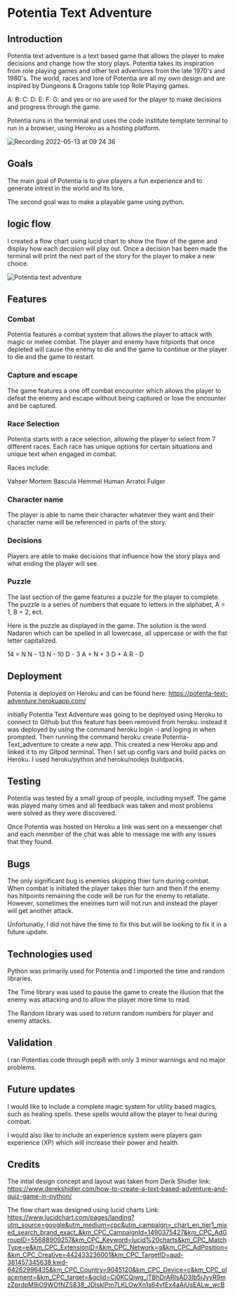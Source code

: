 # Potentia Text Adventure

## Introduction

Potentia text adventure is a text based game that allows the player to make decisions and change how the story plays.
Potentia takes its inspiration from role playing games and other text adventures from the late 1970's and 1980's.
The world, races and lore of Potentia are all my own design and are inspired by Dungeons & Dragons table top Role Playing games.

A: B: C: D: E: F: G: and yes or no are used for the player to make decisions and progress through the game.

Potentia runs in the terminal and uses the code institute template terminal to run in a browser, using Heroku as a hosting platform.

![Recording 2022-05-13 at 09 24 36](https://user-images.githubusercontent.com/97246895/168243359-e47a3cd8-e527-493d-bd55-458863e2cbf0.gif)


## Goals

The main goal of Potentia is to give players a fun experience and to generate intrest in the world and its lore. 

The second goal was to make a playable game using python.

## logic flow

I created a flow chart using lucid chart to show the flow of the game and display how each decision will play out.
Once a decision has been made the terminal will print the next part of the story for the player to make a new choice. 

![Potentia text adventure](https://user-images.githubusercontent.com/97246895/168243401-03dbaeae-6cfc-45e4-ab81-e6bb658932af.png)

## Features 

### Combat 

Potentia features a combat system that allows the player to attack with magic or melee combat. The player and enemy have hitpionts that once
depleted will cause the enemy to die and the game to continue or the player to die and the game to restart. 

### Capture and escape

The game features a one off combat encounter which allows the player to defeat the enemy and escape without being captured or lose the encounter and
be captured. 

### Race Selection

Potentia starts with a race selection, allowing the player to select from 7 different races. 
Each race has unique options for certain situations and unique text when engaged in combat.

Races include:

Vahser
Mortem
Bascula
Hemmel
Human
Arratoi
Fulger

### Character name

The player is able to name their character whatever they want and their character name will be referenced in parts of the story.

### Decisions

Players are able to make decisions that influence how the story plays and what ending the player will see.

### Puzzle

The last section of the game features a puzzle for the player to complete. The puzzle is a series of numbers that equate to letters in the alphabet, A = 1, B = 2, ect.

Here is the puzzle as displayed in the game. The solution is the word Nadaren which can be spelled in all lowercase, all uppercase or with the fist letter capitalized.

14 = N
N - 13
N - 10
D - 3
A + N + 3
D + A
R - D

## Deployment 

Potentia is deployed on Heroku and can be found here: https://potenta-text-adventure.herokuapp.com/

initially Potentia Text Adventure was going to be deployed using Heroku to connect to Github but this feature has been removed from heroku.
instead it was deployed by using the command heroku login -i and loging in when prompted. Then running the command heroku create Potentia-Text_adventure to create a new app. This created a new Heroku app and linked it to my Gitpod terminal. Then I set up config vars and build packs on Heroku. 
I used heroku/python and heroku/nodejs buildpacks. 

## Testing 

Potentia was tested by a small group of people, including myself. The game was played many times and all feedback was taken and most problems were solved as they 
were discovered.

Once Potentia was hosted on Heroku a link was sent on a messenger chat and each menmber of the chat was able to message me with any issues that they found. 

## Bugs

The only significant bug is enemies skipping thier turn during combat. 
When combat is initiated the player takes thier turn and then if the enemy has hitpoints remaining the code will be run for the enemy to retaliate. 
However, sometimes the eneimes turn will not run and instead the player will get another attack. 

Unfortunatly, I did not have the time to fix this but will be looking to fix it in a future update. 

## Technologies used

Python was primarily used for Potentia and I imported the time and random libraries. 

The Time library was used to pause the game to create the illusion that the enemy was attacking and to allow the player more time to read. 

The Random library was used to return random numbers for player and enemy attacks. 

## Validation 

I ran Potentias code through pep8 with only 3 minor warnings and no major problems. 

## Future updates

I would like to include a complete magic system for utility based magics, such as healing spells. these spells would allow the player to heal during combat.

I would also like to include an experience system were players gain experience (XP) which will increase their power and health. 

## Credits

The intial design concept and layout was taken from Derik Shidler
link: https://www.derekshidler.com/how-to-create-a-text-based-adventure-and-quiz-game-in-python/

The flow chart was designed using lucid charts
Link: https://www.lucidchart.com/pages/landing?utm_source=google&utm_medium=cpc&utm_campaign=_chart_en_tier1_mixed_search_brand_exact_&km_CPC_CampaignId=1490375427&km_CPC_AdGroupID=55688909257&km_CPC_Keyword=lucid%20charts&km_CPC_MatchType=e&km_CPC_ExtensionID=&km_CPC_Network=g&km_CPC_AdPosition=&km_CPC_Creative=442433236001&km_CPC_TargetID=aud-381457345638:kwd-64262996435&km_CPC_Country=9045120&km_CPC_Device=c&km_CPC_placement=&km_CPC_target=&gclid=Cj0KCQjwg_iTBhDrARIsAD3Ib5iJyyR9mzZprdpM9iO9WOfNZS838_JDlskIPm7LKLOwXn1s64vfEx4aAjUsEALw_wcB
